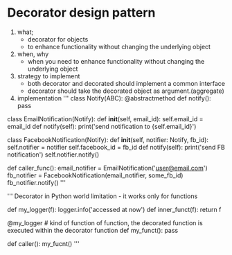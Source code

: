 # Decorator design pattern

1. what;
    - decorator for objects
    - to enhance functionality without changing the underlying object
2. when, why
    - when you need to enhance functionality without changing the underlying object
3. strategy to implement
    - both decorator and decorated should implement a common interface
    - decorator should take the decorated object as argument.(aggregate)
4. implementation
'''
class Notify(ABC):
    @abstractmethod
    def notify():
        pass

class EmailNotification(Notify):
    def __init__(self, email_id):
        self.email_id = email_id
    def notify(self):
        print('send notification to {self.email_id}')

class FacebookNotification(Notify):
    def __init__(self, notifier: Notify, fb_id):
        self.notifier = notifier
        self.facebook_id = fb_id
    def notify(self):
        print('send FB notification')
        self.notifier.notify()

def caller_func():
    email_notifier = EmailNotification('user@email.com')
    fb_notifier = FacebookNotification(email_notifier, some_fb_id)
    fb_notifier.notify()
'''




'''
Decorator in Python world
limitation - it works only for functions

def my_logger(f):
    logger.info('accessed at now')
    def inner_funct(f):
        return f


@my_logger # kind of function of function, the decorated function is executed within the decorator function
def my_funct():
    pass


def caller():
    my_fucnt()
'''